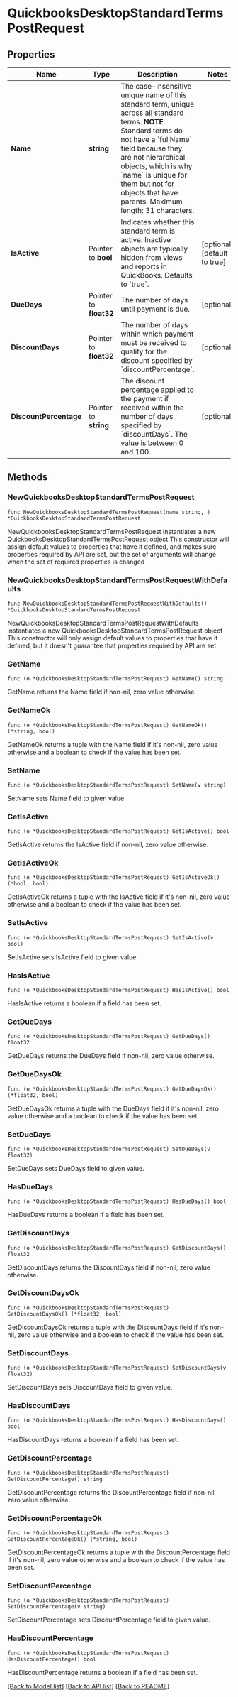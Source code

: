 # QuickbooksDesktopStandardTermsPostRequest

## Properties

Name | Type | Description | Notes
------------ | ------------- | ------------- | -------------
**Name** | **string** | The case-insensitive unique name of this standard term, unique across all standard terms.  **NOTE**: Standard terms do not have a &#x60;fullName&#x60; field because they are not hierarchical objects, which is why &#x60;name&#x60; is unique for them but not for objects that have parents.  Maximum length: 31 characters. | 
**IsActive** | Pointer to **bool** | Indicates whether this standard term is active. Inactive objects are typically hidden from views and reports in QuickBooks. Defaults to &#x60;true&#x60;. | [optional] [default to true]
**DueDays** | Pointer to **float32** | The number of days until payment is due. | [optional] 
**DiscountDays** | Pointer to **float32** | The number of days within which payment must be received to qualify for the discount specified by &#x60;discountPercentage&#x60;. | [optional] 
**DiscountPercentage** | Pointer to **string** | The discount percentage applied to the payment if received within the number of days specified by &#x60;discountDays&#x60;. The value is between 0 and 100. | [optional] 

## Methods

### NewQuickbooksDesktopStandardTermsPostRequest

`func NewQuickbooksDesktopStandardTermsPostRequest(name string, ) *QuickbooksDesktopStandardTermsPostRequest`

NewQuickbooksDesktopStandardTermsPostRequest instantiates a new QuickbooksDesktopStandardTermsPostRequest object
This constructor will assign default values to properties that have it defined,
and makes sure properties required by API are set, but the set of arguments
will change when the set of required properties is changed

### NewQuickbooksDesktopStandardTermsPostRequestWithDefaults

`func NewQuickbooksDesktopStandardTermsPostRequestWithDefaults() *QuickbooksDesktopStandardTermsPostRequest`

NewQuickbooksDesktopStandardTermsPostRequestWithDefaults instantiates a new QuickbooksDesktopStandardTermsPostRequest object
This constructor will only assign default values to properties that have it defined,
but it doesn't guarantee that properties required by API are set

### GetName

`func (o *QuickbooksDesktopStandardTermsPostRequest) GetName() string`

GetName returns the Name field if non-nil, zero value otherwise.

### GetNameOk

`func (o *QuickbooksDesktopStandardTermsPostRequest) GetNameOk() (*string, bool)`

GetNameOk returns a tuple with the Name field if it's non-nil, zero value otherwise
and a boolean to check if the value has been set.

### SetName

`func (o *QuickbooksDesktopStandardTermsPostRequest) SetName(v string)`

SetName sets Name field to given value.


### GetIsActive

`func (o *QuickbooksDesktopStandardTermsPostRequest) GetIsActive() bool`

GetIsActive returns the IsActive field if non-nil, zero value otherwise.

### GetIsActiveOk

`func (o *QuickbooksDesktopStandardTermsPostRequest) GetIsActiveOk() (*bool, bool)`

GetIsActiveOk returns a tuple with the IsActive field if it's non-nil, zero value otherwise
and a boolean to check if the value has been set.

### SetIsActive

`func (o *QuickbooksDesktopStandardTermsPostRequest) SetIsActive(v bool)`

SetIsActive sets IsActive field to given value.

### HasIsActive

`func (o *QuickbooksDesktopStandardTermsPostRequest) HasIsActive() bool`

HasIsActive returns a boolean if a field has been set.

### GetDueDays

`func (o *QuickbooksDesktopStandardTermsPostRequest) GetDueDays() float32`

GetDueDays returns the DueDays field if non-nil, zero value otherwise.

### GetDueDaysOk

`func (o *QuickbooksDesktopStandardTermsPostRequest) GetDueDaysOk() (*float32, bool)`

GetDueDaysOk returns a tuple with the DueDays field if it's non-nil, zero value otherwise
and a boolean to check if the value has been set.

### SetDueDays

`func (o *QuickbooksDesktopStandardTermsPostRequest) SetDueDays(v float32)`

SetDueDays sets DueDays field to given value.

### HasDueDays

`func (o *QuickbooksDesktopStandardTermsPostRequest) HasDueDays() bool`

HasDueDays returns a boolean if a field has been set.

### GetDiscountDays

`func (o *QuickbooksDesktopStandardTermsPostRequest) GetDiscountDays() float32`

GetDiscountDays returns the DiscountDays field if non-nil, zero value otherwise.

### GetDiscountDaysOk

`func (o *QuickbooksDesktopStandardTermsPostRequest) GetDiscountDaysOk() (*float32, bool)`

GetDiscountDaysOk returns a tuple with the DiscountDays field if it's non-nil, zero value otherwise
and a boolean to check if the value has been set.

### SetDiscountDays

`func (o *QuickbooksDesktopStandardTermsPostRequest) SetDiscountDays(v float32)`

SetDiscountDays sets DiscountDays field to given value.

### HasDiscountDays

`func (o *QuickbooksDesktopStandardTermsPostRequest) HasDiscountDays() bool`

HasDiscountDays returns a boolean if a field has been set.

### GetDiscountPercentage

`func (o *QuickbooksDesktopStandardTermsPostRequest) GetDiscountPercentage() string`

GetDiscountPercentage returns the DiscountPercentage field if non-nil, zero value otherwise.

### GetDiscountPercentageOk

`func (o *QuickbooksDesktopStandardTermsPostRequest) GetDiscountPercentageOk() (*string, bool)`

GetDiscountPercentageOk returns a tuple with the DiscountPercentage field if it's non-nil, zero value otherwise
and a boolean to check if the value has been set.

### SetDiscountPercentage

`func (o *QuickbooksDesktopStandardTermsPostRequest) SetDiscountPercentage(v string)`

SetDiscountPercentage sets DiscountPercentage field to given value.

### HasDiscountPercentage

`func (o *QuickbooksDesktopStandardTermsPostRequest) HasDiscountPercentage() bool`

HasDiscountPercentage returns a boolean if a field has been set.


[[Back to Model list]](../README.md#documentation-for-models) [[Back to API list]](../README.md#documentation-for-api-endpoints) [[Back to README]](../README.md)


